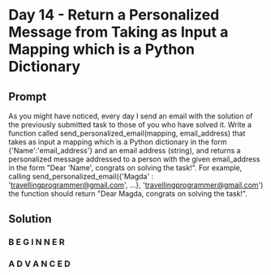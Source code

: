 # Day 14 - Return a Personalized Message from Taking as Input a Mapping which is a Python Dictionary

## Prompt

As you might have noticed, every day I send an email with the solution of the previously submitted task to those of you who have solved it. Write a function called send_personalized_email(mapping, email_address) that takes as input a mapping which is a Python dictionary in the form {'Name':'email_address'} and an email address (string), and returns a personalized message addressed to a person with the given email_address in the form "Dear 'Name', congrats on solving the task!". For example, calling send_personalized_email({'Magda' : 'travellingprogrammer@gmail.com', ...}, 'travellingprogrammer@gmail.com') the function should return "Dear Magda, congrats on solving the task!".

## Solution

### B E G I N N E R



### A D V A N C E D



